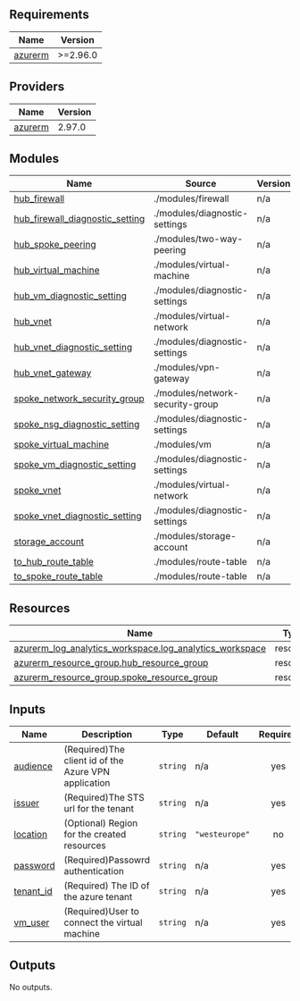 ## Requirements

| Name | Version |
|------|---------|
| <a name="requirement_azurerm"></a> [azurerm](#requirement\_azurerm) | >=2.96.0 |

## Providers

| Name | Version |
|------|---------|
| <a name="provider_azurerm"></a> [azurerm](#provider\_azurerm) | 2.97.0 |

## Modules

| Name | Source | Version |
|------|--------|---------|
| <a name="module_hub_firewall"></a> [hub\_firewall](#module\_hub\_firewall) | ./modules/firewall | n/a |
| <a name="module_hub_firewall_diagnostic_setting"></a> [hub\_firewall\_diagnostic\_setting](#module\_hub\_firewall\_diagnostic\_setting) | ./modules/diagnostic-settings | n/a |
| <a name="module_hub_spoke_peering"></a> [hub\_spoke\_peering](#module\_hub\_spoke\_peering) | ./modules/two-way-peering | n/a |
| <a name="module_hub_virtual_machine"></a> [hub\_virtual\_machine](#module\_hub\_virtual\_machine) | ./modules/virtual-machine | n/a |
| <a name="module_hub_vm_diagnostic_setting"></a> [hub\_vm\_diagnostic\_setting](#module\_hub\_vm\_diagnostic\_setting) | ./modules/diagnostic-settings | n/a |
| <a name="module_hub_vnet"></a> [hub\_vnet](#module\_hub\_vnet) | ./modules/virtual-network | n/a |
| <a name="module_hub_vnet_diagnostic_setting"></a> [hub\_vnet\_diagnostic\_setting](#module\_hub\_vnet\_diagnostic\_setting) | ./modules/diagnostic-settings | n/a |
| <a name="module_hub_vnet_gateway"></a> [hub\_vnet\_gateway](#module\_hub\_vnet\_gateway) | ./modules/vpn-gateway | n/a |
| <a name="module_spoke_network_security_group"></a> [spoke\_network\_security\_group](#module\_spoke\_network\_security\_group) | ./modules/network-security-group | n/a |
| <a name="module_spoke_nsg_diagnostic_setting"></a> [spoke\_nsg\_diagnostic\_setting](#module\_spoke\_nsg\_diagnostic\_setting) | ./modules/diagnostic-settings | n/a |
| <a name="module_spoke_virtual_machine"></a> [spoke\_virtual\_machine](#module\_spoke\_virtual\_machine) | ./modules/vm | n/a |
| <a name="module_spoke_vm_diagnostic_setting"></a> [spoke\_vm\_diagnostic\_setting](#module\_spoke\_vm\_diagnostic\_setting) | ./modules/diagnostic-settings | n/a |
| <a name="module_spoke_vnet"></a> [spoke\_vnet](#module\_spoke\_vnet) | ./modules/virtual-network | n/a |
| <a name="module_spoke_vnet_diagnostic_setting"></a> [spoke\_vnet\_diagnostic\_setting](#module\_spoke\_vnet\_diagnostic\_setting) | ./modules/diagnostic-settings | n/a |
| <a name="module_storage_account"></a> [storage\_account](#module\_storage\_account) | ./modules/storage-account | n/a |
| <a name="module_to_hub_route_table"></a> [to\_hub\_route\_table](#module\_to\_hub\_route\_table) | ./modules/route-table | n/a |
| <a name="module_to_spoke_route_table"></a> [to\_spoke\_route\_table](#module\_to\_spoke\_route\_table) | ./modules/route-table | n/a |

## Resources

| Name | Type |
|------|------|
| [azurerm_log_analytics_workspace.log_analytics_workspace](https://registry.terraform.io/providers/hashicorp/azurerm/latest/docs/resources/log_analytics_workspace) | resource |
| [azurerm_resource_group.hub_resource_group](https://registry.terraform.io/providers/hashicorp/azurerm/latest/docs/resources/resource_group) | resource |
| [azurerm_resource_group.spoke_resource_group](https://registry.terraform.io/providers/hashicorp/azurerm/latest/docs/resources/resource_group) | resource |

## Inputs

| Name | Description | Type | Default | Required |
|------|-------------|------|---------|:--------:|
| <a name="input_audience"></a> [audience](#input\_audience) | (Required)The client id of the Azure VPN application | `string` | n/a | yes |
| <a name="input_issuer"></a> [issuer](#input\_issuer) | (Required)The STS url for the tenant | `string` | n/a | yes |
| <a name="input_location"></a> [location](#input\_location) | (Optional) Region for the created resources | `string` | `"westeurope"` | no |
| <a name="input_password"></a> [password](#input\_password) | (Required)Passowrd authentication | `string` | n/a | yes |
| <a name="input_tenant_id"></a> [tenant\_id](#input\_tenant\_id) | (Required) The ID of the azure tenant | `string` | n/a | yes |
| <a name="input_vm_user"></a> [vm\_user](#input\_vm\_user) | (Required)User to connect the virtual machine | `string` | n/a | yes |

## Outputs

No outputs.
